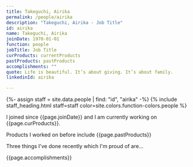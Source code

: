 ```yaml
---
title: Takeguchi, Airika
permalink: /people/airika
description: "Takeguchi, Airika - Job Title"
id: airika
name: Takeguchi, Airika
joinDate: 1970-01-01
function: people
jobTitle: Job Title
curProducts: currentProducts
pastProducts: pastProducts
accomplishments: ""
quote: Life is beautiful. It’s about giving. It’s about family.
linkedinId: airika

---
```


{%- assign staff = site.data.people | find: "id", "airika" -%}
{% include staff_heading.html staff=staff color=site.colors.function-colors.people %}

<p>I joined since {{page.joinDate}} and I am currently working on {{page.curProducts}}.</p>

<p>Products I worked on before include {{page.pastProducts}}</p>

<p>Three things I've done recently which I'm proud of are...</p>
{{page.accomplishments}}
